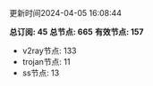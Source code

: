 更新时间2024-04-05 16:08:44

**总订阅: 45**
**总节点: 665**
**有效节点: 157**
- v2ray节点: 133
- trojan节点: 11
- ss节点: 13
